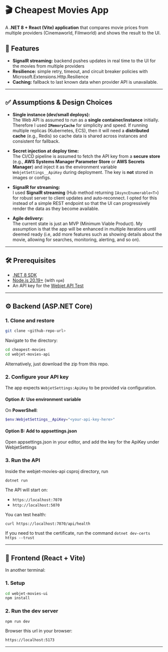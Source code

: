 # 🎬 Cheapest Movies App

A **.NET 8 + React (Vite) application** that compares movie prices from multiple providers (Cinemaworld, Filmworld) and shows the result to the UI.

## 🚀 Features
- **SignalR streaming:** backend pushes updates in real time to the UI for the movies from multiple providers
- **Resilience:** simple retry, timeout, and circuit breaker policies with Microsoft.Extensions.Http.Resilience
- **Caching:** fallback to last known data when provider API is unavailable.
---

## ✅ Assumptions & Design Choices

- **Single instance (dev/small deploys):**  
  The Web API is assumed to run as a **single container/instance** initially. Therefore I used **`IMemoryCache`** for simplicity and speed. If running multiple replicas (Kubernetes, ECS), then it will need a **distributed cache** (e.g., Redis) so cache data is shared across instances and consistent for fallback.

- **Secret injection at deploy time:**  
  The CI/CD pipeline is assumed to fetch the API key from a **secure store** (e.g., **AWS Systems Manager Parameter Store** or **AWS Secrets Manager**) and inject it as the environment variable `WebjetSettings__ApiKey` during deployment. The key is **not** stored in images or configs.

- **SignalR for streaming:**  
  I used **SignalR streaming** (Hub method returning `IAsyncEnumerable<T>`) for robust server to client updates and auto‑reconnect. I opted for this instead of a simple REST endpoint so that the UI can progressively render the data as they become available. 
  
- **Agile delivery:**  
  The current state is just an MVP (Minimum Viable Product). My assumption is that the app will be enhanced in multiple iterations until deemed ready (i.e, add more features such as showing details about the movie, allowing for searches, monitoring, alerting, and so on).
---

## 🛠️ Prerequisites

- [.NET 8 SDK](https://dotnet.microsoft.com/download)
- [Node.js 20.19+](https://nodejs.org/en/download/) (with `npm`)
- An API key for the [Webjet API Test](https://webjetapitest.azurewebsites.net/)

---

## ⚙️ Backend (ASP.NET Core)

### 1. Clone and restore
```bash
git clone <github-repo-url>
```

Navigate to the directory:
```bash
cd cheapest-movies
cd webjet-movies-api
```

Alternatively, just download the zip from this repo.

### 2. Configure your API key

The app expects `WebjetSettings:ApiKey` to be provided via configuration.

#### Option A: Use environment variable

On **PowerShell**:

```powershell
$env:WebjetSettings__ApiKey="<your-api-key-here>"
```

#### Option B: Add to appsettings.json
Open appsettings.json in your editor, and add the key for the ApiKey under WebjetSettings

### 3. Run the API
Inside the webjet-movies-api csproj directory, run

```bash
dotnet run
```

The API will start on:
- `https://localhost:7070`
- `http://localhost:5070`

You can test health:
```
curl https://localhost:7070/api/health
```

If you need to trust the certificate, run the command `dotnet dev-certs https --trust`

---

## 🎨 Frontend (React + Vite)

In another terminal:

### 1. Setup
```bash
cd webjet-movies-ui
npm install
```

### 2. Run the dev server
```bash
npm run dev
```

Browser this url in your browser:
```
https://localhost:5173
```
---
